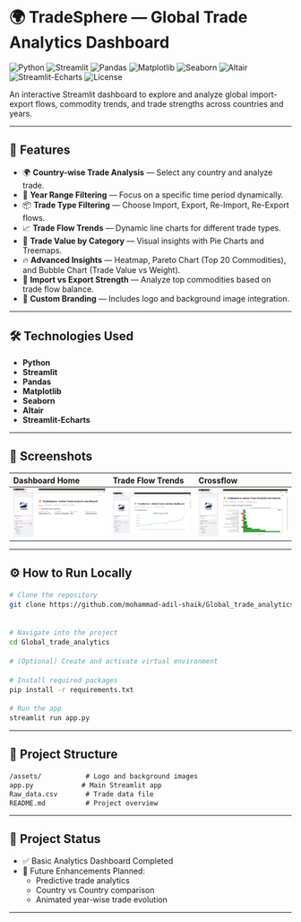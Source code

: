 # 🌍 TradeSphere — Global Trade Analytics Dashboard

![Python](https://img.shields.io/badge/Python-3.9-blue)
![Streamlit](https://img.shields.io/badge/Streamlit-1.30%2B-brightgreen)
![Pandas](https://img.shields.io/badge/Pandas-2.0%2B-blue)
![Matplotlib](https://img.shields.io/badge/Matplotlib-3.7%2B-orange)
![Seaborn](https://img.shields.io/badge/Seaborn-0.12%2B-cyan)
![Altair](https://img.shields.io/badge/Altair-5.0%2B-red)
![Streamlit-Echarts](https://img.shields.io/badge/Streamlit--Echarts-0.4%2B-purple)
![License](https://img.shields.io/badge/License-MIT-green)

An interactive Streamlit dashboard to explore and analyze global import-export flows, commodity trends, and trade strengths across countries and years.

---

## 🚀 Features

- 🌍 **Country-wise Trade Analysis** — Select any country and analyze trade.
- 📅 **Year Range Filtering** — Focus on a specific time period dynamically.
- 📦 **Trade Type Filtering** — Choose Import, Export, Re-Import, Re-Export flows.
- 📈 **Trade Flow Trends** — Dynamic line charts for different trade types.
- 🥧 **Trade Value by Category** — Visual insights with Pie Charts and Treemaps.
- 🔥 **Advanced Insights** — Heatmap, Pareto Chart (Top 20 Commodities), and Bubble Chart (Trade Value vs Weight).
- 🚚 **Import vs Export Strength** — Analyze top commodities based on trade flow balance.
- 🎨 **Custom Branding** — Includes logo and background image integration.

---

## 🛠 Technologies Used

- **Python**
- **Streamlit**
- **Pandas**
- **Matplotlib**
- **Seaborn**
- **Altair**
- **Streamlit-Echarts**

---

## 📸 Screenshots

| Dashboard Home       | Trade Flow Trends          | Crossflow                 |
| :------------------- | :------------------------- | :------------------------ |
| ![](assets/home.png) | ![](assets/trade_flow.png) | ![](assets/crossflow.png) |

---

## ⚙️ How to Run Locally

```bash
# Clone the repository
git clone https://github.com/mohammad-adil-shaik/Global_trade_analytics


# Navigate into the project
cd Global_trade_analytics

# (Optional) Create and activate virtual environment

# Install required packages
pip install -r requirements.txt

# Run the app
streamlit run app.py
```

---

## 📂 Project Structure

```
/assets/           # Logo and background images
app.py            # Main Streamlit app
Raw_data.csv       # Trade data file
README.md          # Project overview
```

---

## 📢 Project Status

- ✅ Basic Analytics Dashboard Completed
- 🚀 Future Enhancements Planned:
  - Predictive trade analytics
  - Country vs Country comparison
  - Animated year-wise trade evolution

---

